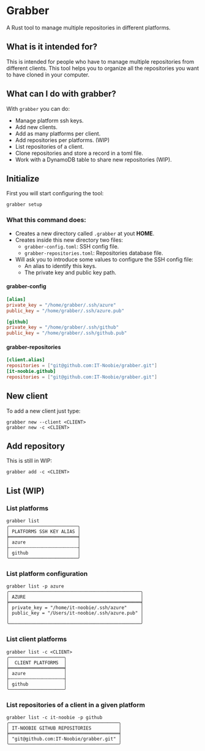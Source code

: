 # Grabber
A Rust tool to manage multiple repositories in different platforms.

## What is it intended for?
This is intended for people who have to manage multiple repositories from different clients. This tool helps you to organize all the repositories you want to have cloned in your computer.

## What can I do with grabber?
With `grabber` you can do:
- Manage platform ssh keys.
- Add new clients.
- Add as many platforms per client.
- Add repositories per platforms. (WIP)
- List repositories of a client.
- Clone repositories and store a record in a toml file.
- Work with a DynamoDB table to share new repositories (WIP).

## Initialize
First you will start configuring the tool:
```shell 
grabber setup
```
### What this command does:
- Creates a new directory called `.grabber` at yout **HOME**.
- Creates inside this new directory two files:
  - `grabber-config.toml`: SSH config file.
  - `grabber-repositories.toml`: Repositories database file.
- Will ask you to introduce some values to configure the SSH config file:
  - An alias to identify this keys.
  - The private key and public key path.

#### grabber-config
```toml
[alias]
private_key = "/home/grabber/.ssh/azure"
public_key = "/home/grabber/.ssh/azure.pub"

[github]
private_key = "/home/grabber/.ssh/github"
public_key = "/home/grabber/.ssh/github.pub"

```

#### grabber-repositories
```toml
[client.alias]
repositories = ["git@github.com:IT-Noobie/grabber.git"]
[it-noobie.github]
repositories = ["git@github.com:IT-Noobie/grabber.git"]
```

## New client
To add a new client just type:
```shell 
grabber new --client <CLIENT>
grabber new -c <CLIENT>
```

## Add repository
This is still in WIP:
```shell 
grabber add -c <CLIENT>
```

## List (WIP)
### List platforms
```shell
grabber list
╭─────────────────────────╮
│ PLATFORMS SSH KEY ALIAS │
╞═════════════════════════╡
│ azure                   │
├╌╌╌╌╌╌╌╌╌╌╌╌╌╌╌╌╌╌╌╌╌╌╌╌╌┤
│ github                  │
╰─────────────────────────╯
```
### List platform configuration
```shell 
grabber list -p azure
╭────────────────────────────────────────────────╮
│ AZURE                                          │
╞════════════════════════════════════════════════╡
│ private_key = "/home/it-noobie/.ssh/azure"     │
│ public_key = "/Users/it-noobie/.ssh/azure.pub" │
│                                                │
╰────────────────────────────────────────────────╯
```
### List client platforms
```shell
grabber list -c <CLIENT>
╭────────────────────╮
│  CLIENT PLATFORMS  │
╞════════════════════╡
│ azure              │
├╌╌╌╌╌╌╌╌╌╌╌╌╌╌╌╌╌╌╌╌┤
│ github             │
╰────────────────────╯
```
### List repositories of a client in a given platform
```shell
grabber list -c it-noobie -p github
╭────────────────────────────────────────╮
│ IT-NOOBIE GITHUB REPOSITORIES          │
╞════════════════════════════════════════╡
│ "git@github.com:IT-Noobie/grabber.git" │
╰────────────────────────────────────────╯
```





